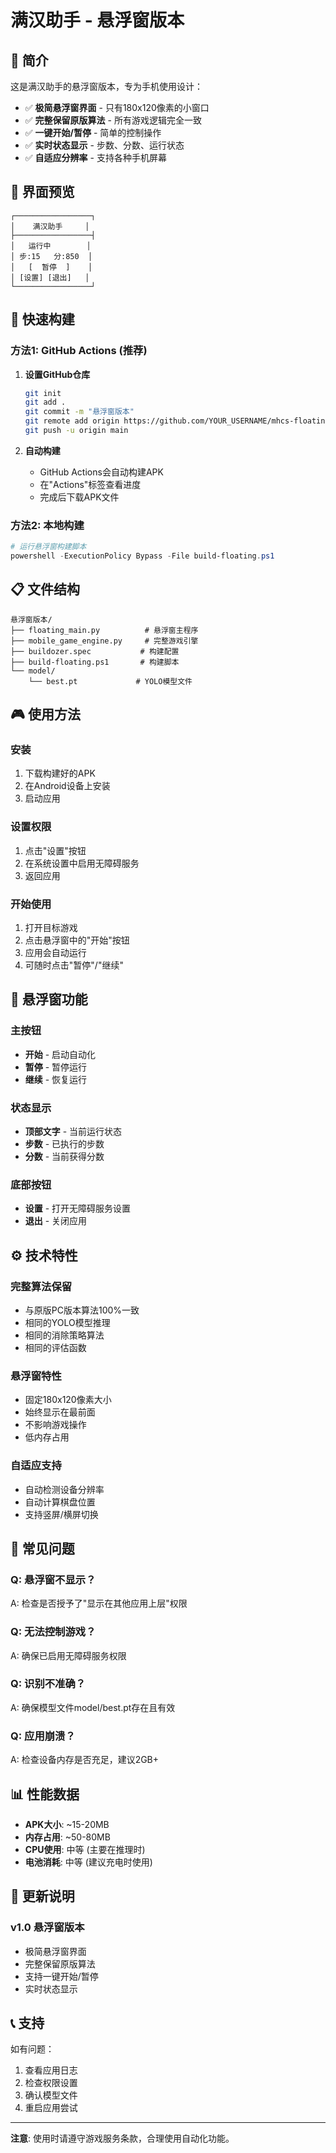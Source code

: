 # 满汉助手 - 悬浮窗版本

## 🎯 简介

这是满汉助手的悬浮窗版本，专为手机使用设计：

- ✅ **极简悬浮窗界面** - 只有180x120像素的小窗口
- ✅ **完整保留原版算法** - 所有游戏逻辑完全一致
- ✅ **一键开始/暂停** - 简单的控制操作
- ✅ **实时状态显示** - 步数、分数、运行状态
- ✅ **自适应分辨率** - 支持各种手机屏幕

## 📱 界面预览

```
┌─────────────────┐
│    满汉助手     │
├─────────────────┤
│   运行中        │
│ 步:15   分:850  │
│   [  暂停  ]    │
│ [设置] [退出]   │
└─────────────────┘
```

## 🚀 快速构建

### 方法1: GitHub Actions (推荐)

1. **设置GitHub仓库**
   ```bash
   git init
   git add .
   git commit -m "悬浮窗版本"
   git remote add origin https://github.com/YOUR_USERNAME/mhcs-floating.git
   git push -u origin main
   ```

2. **自动构建**
   - GitHub Actions会自动构建APK
   - 在"Actions"标签查看进度
   - 完成后下载APK文件

### 方法2: 本地构建

```powershell
# 运行悬浮窗构建脚本
powershell -ExecutionPolicy Bypass -File build-floating.ps1
```

## 📋 文件结构

```
悬浮窗版本/
├── floating_main.py          # 悬浮窗主程序
├── mobile_game_engine.py     # 完整游戏引擎
├── buildozer.spec           # 构建配置
├── build-floating.ps1       # 构建脚本
└── model/
    └── best.pt             # YOLO模型文件
```

## 🎮 使用方法

### 安装
1. 下载构建好的APK
2. 在Android设备上安装
3. 启动应用

### 设置权限
1. 点击"设置"按钮
2. 在系统设置中启用无障碍服务
3. 返回应用

### 开始使用
1. 打开目标游戏
2. 点击悬浮窗中的"开始"按钮
3. 应用会自动运行
4. 可随时点击"暂停"/"继续"

## 🔧 悬浮窗功能

### 主按钮
- **开始** - 启动自动化
- **暂停** - 暂停运行
- **继续** - 恢复运行

### 状态显示
- **顶部文字** - 当前运行状态
- **步数** - 已执行的步数
- **分数** - 当前获得分数

### 底部按钮
- **设置** - 打开无障碍服务设置
- **退出** - 关闭应用

## ⚙️ 技术特性

### 完整算法保留
- 与原版PC版本算法100%一致
- 相同的YOLO模型推理
- 相同的消除策略算法
- 相同的评估函数

### 悬浮窗特性
- 固定180x120像素大小
- 始终显示在最前面
- 不影响游戏操作
- 低内存占用

### 自适应支持
- 自动检测设备分辨率
- 自动计算棋盘位置
- 支持竖屏/横屏切换

## 🐛 常见问题

### Q: 悬浮窗不显示？
A: 检查是否授予了"显示在其他应用上层"权限

### Q: 无法控制游戏？
A: 确保已启用无障碍服务权限

### Q: 识别不准确？
A: 确保模型文件model/best.pt存在且有效

### Q: 应用崩溃？
A: 检查设备内存是否充足，建议2GB+

## 📊 性能数据

- **APK大小**: ~15-20MB
- **内存占用**: ~50-80MB
- **CPU使用**: 中等 (主要在推理时)
- **电池消耗**: 中等 (建议充电时使用)

## 🔄 更新说明

### v1.0 悬浮窗版本
- 极简悬浮窗界面
- 完整保留原版算法
- 支持一键开始/暂停
- 实时状态显示

## 📞 支持

如有问题：
1. 查看应用日志
2. 检查权限设置
3. 确认模型文件
4. 重启应用尝试

---

**注意**: 使用时请遵守游戏服务条款，合理使用自动化功能。
